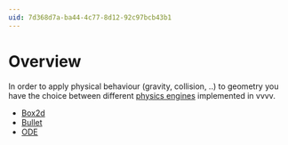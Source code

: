```yaml
---
uid: 7d368d7a-ba44-4c77-8d12-92c97bcb43b1
---
```


# Overview

In order to apply physical behaviour (gravity, collision, ..) to geometry you have the choice between different <a href="http://en.wikipedia.org/wiki/Physics_engine" class="extURL" target="_blank">physics engines</a> implemented in vvvv. 

* [Box2d](xref:2b381bdf-92d4-49a2-9c28-d945318ad3bc)
* [Bullet](xref:3fdc0fe8-d67c-4b98-8dd4-5ddc049077ea)
* [ODE](xref:e9943915-f6f9-4501-b133-3db23e31ba9b)